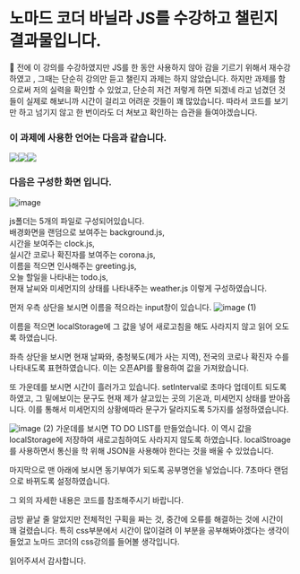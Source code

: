 # 노마드 코더 바닐라 JS를 수강하고 챌린지 결과물입니다.

:seedling: 전에 이 강의를 수강하였지만 JS를 한 동안 사용하지 않아 감을 기르기 위해서 재수강 하였고 , 그때는 단순히 강의만 듣고 챌린지 과제는 하지 않았습니다. 하지만 과제를 함으로써 저의 실력을 확인할 수 있었고, 단순히 저건 저렇게 하면 되겠네 라고 넘겼던 것들이 실제로 해보니까 시간이 걸리고 어려운 것들이 꽤 많았습니다. 따라서 코드를 보기만 하고 넘기지 않고 한 번이라도 더 쳐보고 확인하는 습관을 들여야겠습니다.

### 이 과제에 사용한 언어는 다음과 같습니다.
<img src="https://img.shields.io/badge/javascript-F7DF1E?style=for-the-badge&logo=javascript&logoColor=black"><img src="https://img.shields.io/badge/html-E34F26?style=for-the-badge&logo=html5&logoColor=white"><img src="https://img.shields.io/badge/css-1572B6?style=for-the-badge&logo=css3&logoColor=white">


### 다음은 구성한 화면 입니다.  
![image](https://user-images.githubusercontent.com/79139076/154630940-978cded0-5559-46f3-8da8-59ffd774ca63.png)

js폴더는 5개의 파일로 구성되어있습니다.  
배경화면을 랜덤으로 보여주는 background.js,  
시간을 보여주는 clock.js,  
실시간 코로나 확진자를 보여주는 corona.js,  
이름을 적으면 인사해주는 greeting.js,  
오늘 할일을 나타내는 todo.js,  
현재 날씨와 미세먼지의 상태를 나타내주는 weather.js 이렇게 구성하였습니다.  
  
먼저 우측 상단을 보시면 이름을 적으라는 input창이 있습니다. 
![image (1)](https://user-images.githubusercontent.com/79139076/154631613-6de7c0be-8e45-4167-8381-9fd12a8ccbb8.png)

이름을 적으면 localStorage에 그 값을 넣어 새로고침을 해도 사라지지 않고 읽어 오도록 하였습니다.  
  
좌측 상단을 보시면 현재 날짜와, 충청북도(제가 사는 지역), 전국의 코로나 확진자 수를 나타내도록 표현하였습니다.
이는 오픈API를 활용하여 값을 가져왔습니다.
  
또 가운데를 보시면 시간이 흘러가고 있습니다. setInterval로 초마다 업데이트 되도록 하였고, 그 밑에보이는 문구도 현재 제가 살고있는 곳의 기온과, 미세먼지 상태를 받아옵니다.
이를 통해서 미세먼지의 상황에따라 문구가 달라지도록 5가지를 설정하였습니다. 

![image (2)](https://user-images.githubusercontent.com/79139076/154632061-017305f3-20ae-4183-b45f-a35b8afdf34f.png)
가운데를 보시면 TO DO LIST를 만들었습니다. 이 역시 값을 localStorage에 저장하여 새로고침하여도 사라지지 않도록 하였습니다. localStroage를 사용하면서 통신을 학 위해 JSON을 사용해야 한다는 것을 배울 수 있었습니다.
  
마지막으로 맨 아래에 보시면 동기부여가 되도록 공부명언을 넣었습니다. 7초마다 랜덤으로 바뀌도록 설정하였습니다.

  
그 외의 자세한 내용은 코드를 참조해주시기 바랍니다.

금방 끝날 줄 알았지만 전체적인 구획을 짜는 것, 중간에 오류를 해결하는 것에 시간이 꽤 걸렸습니다. 특히 css부분에서 시간이 많이걸려 이 부분을 공부해봐야겠다는 생각이 들었고 노마드 코더의 css강의를 들어볼 생각입니다. 
  
읽어주셔서 감사합니다.


